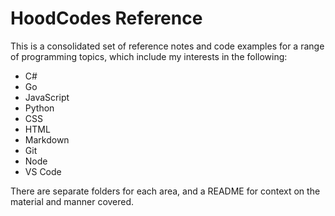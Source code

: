 # HoodCodes Reference

This is a consolidated set of reference notes and code examples for a range of programming topics, which include my interests in the following:

- C#
- Go
- JavaScript
- Python
- CSS
- HTML
- Markdown
- Git
- Node
- VS Code

There are separate folders for each area, and a README for context on the material and manner covered.
